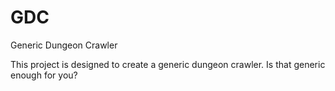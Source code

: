 GDC
===

Generic Dungeon Crawler

This project is designed to create a generic dungeon crawler. Is that generic enough for you?
